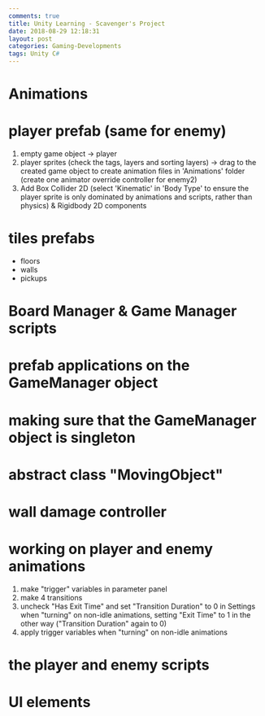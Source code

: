 ```yaml
---
comments: true
title: Unity Learning - Scavenger's Project
date: 2018-08-29 12:18:31
layout: post
categories: Gaming-Developments
tags: Unity C#
---
```


# Animations

# player prefab (same for enemy)

 1. empty game object -> player
 2. player sprites (check the tags, layers and sorting layers) -> drag to the created game object to create animation files in 'Animations' folder (create one animator override controller for enemy2)
 3. Add Box Collider 2D (select 'Kinematic' in 'Body Type' to ensure the player sprite is only dominated by animations and scripts, rather than physics) & Rigidbody 2D components

# tiles prefabs

- floors
- walls
- pickups

# Board Manager & Game Manager scripts

# prefab applications on the GameManager object

# making sure that the GameManager object is singleton

# abstract class "MovingObject"

# wall damage controller

# working on player and enemy animations

 1. make "trigger" variables in parameter panel
 2. make 4 transitions
 3. uncheck "Has Exit Time" and set "Transition Duration" to 0 in Settings when "turning" on non-idle animations, setting "Exit Time" to 1 in the other way ("Transition Duration" again to 0)
 4. apply trigger variables when "turning" on non-idle animations

# the player and enemy scripts

# UI elements